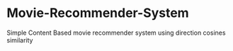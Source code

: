 # Movie-Recommender-System
Simple Content Based movie recommender system using direction cosines similarity
